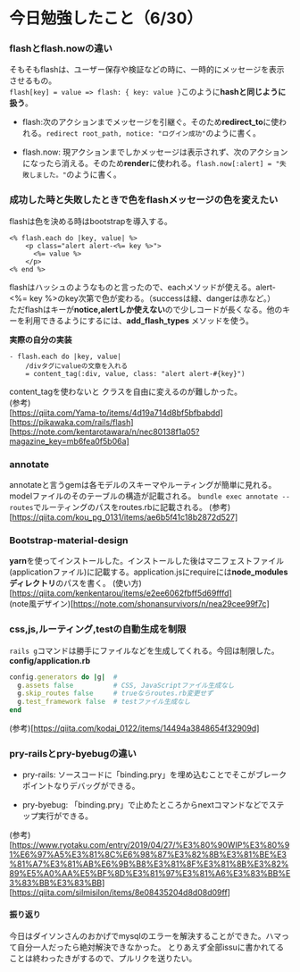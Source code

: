# 今日勉強したこと（6/30）

### flashとflash.nowの違い

そもそもflashは、ユーザー保存や検証などの時に、一時的にメッセージを表示させるもの。  
```flash[key] = value => flash: { key: value }```このように**hashと同じように扱う**。

- flash:次のアクションまでメッセージを引継ぐ。そのため**redirect_to**に使われる。```redirect root_path, notice: "ログイン成功"```のように書く。

- flash.now: 現アクションまでしかメッセージは表示されず、次のアクションになったら消える。そのため**render**に使われる。```flash.now[:alert] = "失敗しました。"```のように書く。

### 成功した時と失敗したときで色をflashメッセージの色を変えたい

flashは色を決める時はbootstrapを導入する。
```erb
<% flash.each do |key, value| %>
    <p class="alert alert-<%= key %>">
      <%= value %>
    </p>
<% end %>
```
flashはハッシュのようなものと言ったので、eachメソッドが使える。alert-<%= key %>のkey次第で色が変わる。（successは緑、dangerは赤など。）  
ただflashはキーが**notice,alertしか使えない**ので少しコードが長くなる。他のキーを利用できるようにするには、**add_flash_types** メソッドを使う。

**実際の自分の実装**

```slim
- flash.each do |key, value|
    /divタグにvalueの文章を入れる
    = content_tag(:div, value, class: "alert alert-#{key}")
```
content_tagを使わないと クラスを自由に変えるのが難しかった。  
(参考)  
[https://qiita.com/Yama-to/items/4d19a714d8bf5bfbabdd]  
[https://pikawaka.com/rails/flash]  
[https://note.com/kentarotawara/n/nec80138f1a05?magazine_key=mb6fea0f5b06a]

### annotate 

annotateと言うgemは各モデルのスキーマやルーティングが簡単に見れる。modelファイルのそのテーブルの構造が記載される。
```bundle exec annotate --routes```でルーティングのパスをroutes.rbに記載される。
(参考)[https://qiita.com/kou_pg_0131/items/ae6b5f41c18b2872d527]

### Bootstrap-material-design

**yarn**を使ってインストールした。インストールした後はマニフェストファイル(applicationファイル)に記載する。application.jsにrequireには**node_modulesディレクトリ**のパスを書く。
(使い方)[https://qiita.com/kenkentarou/items/e2ee6062fbff5d69fffd]  
(note風デザイン)[https://note.com/shonansurvivors/n/nea29cee99f7c]

### css,js,ルーティング,testの自動生成を制限

```rails g```コマンドは勝手にファイルなどを生成してくれる。今回は制限した。  
**config/application.rb**
```rb
config.generators do |g|  # 
  g.assets false          # CSS, JavaScriptファイル生成なし
  g.skip_routes false     # trueならroutes.rb変更せず
  g.test_framework false  # testファイル生成なし
end  
```

(参考)[https://qiita.com/kodai_0122/items/14494a3848654f32909d]

### pry-railsとpry-byebugの違い

- pry-rails: ソースコードに「binding.pry」を埋め込むことでそこがブレークポイントなりデバッグができる。

- pry-byebug: 「binding.pry」で止めたところからnextコマンドなどでステップ実行ができる。

(参考)[https://www.ryotaku.com/entry/2019/04/27/%E3%80%90WIP%E3%80%91%E6%97%A5%E3%81%8C%E6%98%87%E3%82%8B%E3%81%BE%E3%81%A7%E3%81%AB%E6%9B%B8%E3%81%8F%E3%81%8B%E3%82%89%E5%A0%AA%E5%BF%8D%E3%81%97%E3%81%A6%E3%83%BB%E3%83%BB%E3%83%BB]
[https://qiita.com/silmisilon/items/8e08435204d8d08d09ff]

#### 振り返り

今日はダイソンさんのおかげでmysqlのエラーを解決することができた。ハマって自分一人だったら絶対解決できなかった。
とりあえず全部issuに書かれてることは終わったきがするので、プルリクを送りたい。

